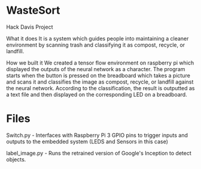 # WasteSort
Hack Davis Project

What it does
It is a system which guides people into maintaining a cleaner environment by scanning trash and classifying it as compost, recycle, or landfill.

How we built it
We created a tensor flow environment on raspberry pi which displayed the outputs of the neural network as a character. The program starts when the button is pressed on the breadboard which takes a picture and scans it and classifies the image as compost, recycle, or landfill against the neural network. According to the classification, the result is outputted as a text file and then displayed on the corresponding LED on a breadboard.

# Files
Switch.py - Interfaces with Raspberry Pi 3 GPIO pins to trigger inputs and outputs to the embedded system (LEDS and Sensors in this case)

label_image.py - Runs the retrained version of Google's Inception to detect objects.
